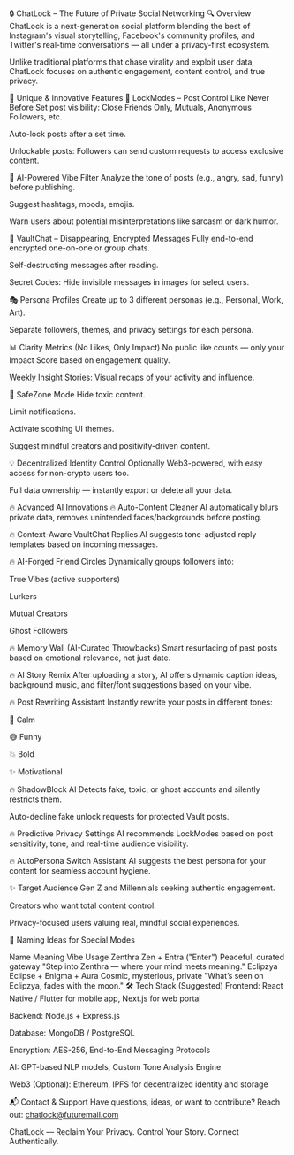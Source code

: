 🔒 ChatLock – The Future of Private Social Networking
🔍 Overview
ChatLock is a next-generation social platform blending the best of Instagram's visual storytelling, Facebook's community profiles, and Twitter's real-time conversations — all under a privacy-first ecosystem.

Unlike traditional platforms that chase virality and exploit user data, ChatLock focuses on authentic engagement, content control, and true privacy.

🌟 Unique & Innovative Features
🔐 LockModes – Post Control Like Never Before
Set post visibility: Close Friends Only, Mutuals, Anonymous Followers, etc.

Auto-lock posts after a set time.

Unlockable posts: Followers can send custom requests to access exclusive content.

🧠 AI-Powered Vibe Filter
Analyze the tone of posts (e.g., angry, sad, funny) before publishing.

Suggest hashtags, moods, emojis.

Warn users about potential misinterpretations like sarcasm or dark humor.

💬 VaultChat – Disappearing, Encrypted Messages
Fully end-to-end encrypted one-on-one or group chats.

Self-destructing messages after reading.

Secret Codes: Hide invisible messages in images for select users.

🎭 Persona Profiles
Create up to 3 different personas (e.g., Personal, Work, Art).

Separate followers, themes, and privacy settings for each persona.

📊 Clarity Metrics (No Likes, Only Impact)
No public like counts — only your Impact Score based on engagement quality.

Weekly Insight Stories: Visual recaps of your activity and influence.

🧭 SafeZone Mode
Hide toxic content.

Limit notifications.

Activate soothing UI themes.

Suggest mindful creators and positivity-driven content.

💡 Decentralized Identity Control
Optionally Web3-powered, with easy access for non-crypto users too.

Full data ownership — instantly export or delete all your data.

🔥 Advanced AI Innovations
🔥 Auto-Content Cleaner
AI automatically blurs private data, removes unintended faces/backgrounds before posting.

🔥 Context-Aware VaultChat Replies
AI suggests tone-adjusted reply templates based on incoming messages.

🔥 AI-Forged Friend Circles
Dynamically groups followers into:

True Vibes (active supporters)

Lurkers

Mutual Creators

Ghost Followers

🔥 Memory Wall (AI-Curated Throwbacks)
Smart resurfacing of past posts based on emotional relevance, not just date.

🔥 AI Story Remix
After uploading a story, AI offers dynamic caption ideas, background music, and filter/font suggestions based on your vibe.

🔥 Post Rewriting Assistant
Instantly rewrite your posts in different tones:

🧘 Calm

😅 Funny

💥 Bold

✨ Motivational

🔥 ShadowBlock AI
Detects fake, toxic, or ghost accounts and silently restricts them.

Auto-decline fake unlock requests for protected Vault posts.

🔥 Predictive Privacy Settings
AI recommends LockModes based on post sensitivity, tone, and real-time audience visibility.

🔥 AutoPersona Switch Assistant
AI suggests the best persona for your content for seamless account hygiene.

✨ Target Audience
Gen Z and Millennials seeking authentic engagement.

Creators who want total content control.

Privacy-focused users valuing real, mindful social experiences.

🚀 Naming Ideas for Special Modes

Name	Meaning	Vibe	Usage
Zenthra	Zen + Entra ("Enter")	Peaceful, curated gateway	"Step into Zenthra — where your mind meets meaning."
Eclipzya	Eclipse + Enigma + Aura	Cosmic, mysterious, private	"What’s seen on Eclipzya, fades with the moon."
🛠️ Tech Stack (Suggested)
Frontend: React Native / Flutter for mobile app, Next.js for web portal

Backend: Node.js + Express.js

Database: MongoDB / PostgreSQL

Encryption: AES-256, End-to-End Messaging Protocols

AI: GPT-based NLP models, Custom Tone Analysis Engine

Web3 (Optional): Ethereum, IPFS for decentralized identity and storage

📬 Contact & Support
Have questions, ideas, or want to contribute?
Reach out: chatlock@futuremail.com

ChatLock — Reclaim Your Privacy. Control Your Story. Connect Authentically.